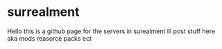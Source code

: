 # surrealment
Hello this is a github page for the servers in surealment ill post stuff here aka mods reasorce packs ect


